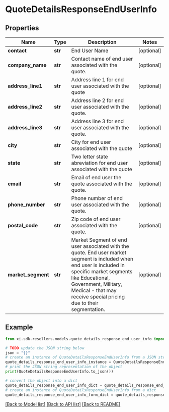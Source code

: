 # QuoteDetailsResponseEndUserInfo


## Properties

Name | Type | Description | Notes
------------ | ------------- | ------------- | -------------
**contact** | **str** | End User Name | [optional] 
**company_name** | **str** | Contact name  of end user associated with the quote. | [optional] 
**address_line1** | **str** | Address line 1 for end user associated with the quote | [optional] 
**address_line2** | **str** | Address line 2 for end user associated with the quote. | [optional] 
**address_line3** | **str** | Address line 3 for end user associated with the quote. | [optional] 
**city** | **str** | City for end user associated with the quote | [optional] 
**state** | **str** | Two letter state abreviation for end user associated with the quote | [optional] 
**email** | **str** | Email of end user the quote associated with the quote. | [optional] 
**phone_number** | **str** | Phone number of end user associated with the quote. | [optional] 
**postal_code** | **str** | Zip code of end user associated with the quote. | [optional] 
**market_segment** | **str** | Market Segment of end user associated with the quote. End user market segment is included when end user is included in specific market segments like Educational, Government, Military, Medical - that may receive special pricing due to their segmentation. | [optional] 

## Example

```python
from xi.sdk.resellers.models.quote_details_response_end_user_info import QuoteDetailsResponseEndUserInfo

# TODO update the JSON string below
json = "{}"
# create an instance of QuoteDetailsResponseEndUserInfo from a JSON string
quote_details_response_end_user_info_instance = QuoteDetailsResponseEndUserInfo.from_json(json)
# print the JSON string representation of the object
print(QuoteDetailsResponseEndUserInfo.to_json())

# convert the object into a dict
quote_details_response_end_user_info_dict = quote_details_response_end_user_info_instance.to_dict()
# create an instance of QuoteDetailsResponseEndUserInfo from a dict
quote_details_response_end_user_info_form_dict = quote_details_response_end_user_info.from_dict(quote_details_response_end_user_info_dict)
```
[[Back to Model list]](../README.md#documentation-for-models) [[Back to API list]](../README.md#documentation-for-api-endpoints) [[Back to README]](../README.md)


